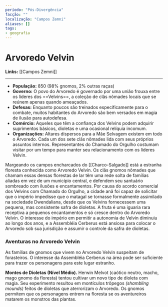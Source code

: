 ```yaml
---
período: "Pós-Divergência"
facção: ""
localização: "Campos Zemni"
aliases: []
tags:
- geografia
---
```


# **Arvoredo Velvin**

**Links:** [[Campos Zemni]]

---
- **População:** 850 (98% gnomos, 2% outras raças)
- **Governo:** O povo do Arvoredo é governado por uma união frouxa entre os líderes dos ==Velvins==, a coleção de clãs nômades locais que se reúnem apenas quando ameaçados.
- **Defesas:** Enquanto poucos são treinados especificamente para o combate, muitos habitantes do Arvoredo são bem versados em magia de ilusão para autodefesa.
- **Comércio:** Aqueles que têm a confiança dos Velvins podem adquirir suprimentos básicos, dioletas e uma ocasional relíquia incomum.
- **Organizações:** Altares dispersos para a Mãe Selvagem existem em todo o Arvoredo. Cada um dos sete clãs nômades lida com seus próprios assuntos internos. Representantes do Chamado do Orgulho costumam visitar por um tempo para manter seu relacionamento com os líderes Velvin.

Margeando os campos encharcados do [[Charco-Salgado]] está a estranha floresta conhecida como Arvoredo Velvin. Os clãs gnomos nômades que chamam essas densas florestas de lar têm uma rede solta de famílias aliadas em vez de um município central, e defendem seu santuário sombreado com ilusões e encantamentos. Por causa do acordo comercial dos Velvins com Chamado do Orgulho, a cidade anã foi capaz de solicitar que o império impedisse que o matagal se tornasse formalmente assimilado na sociedade Dwendaliana, desde que os Velvins fornecessem uma pequena, mas consistente safra de dioletas. A fruta é uma iguaria rara receptiva a pequenos encantamentos e só cresce dentro do Arvoredo Velvin. O interesse do império em permitir a autonomia de Velvin diminuiu ao longo dos anos, e a Assembléia Cerberus está ansiosa para colocar o Arvoredo sob sua jurisdição e assumir o controle da safra de dioletas.

### **Aventuras no Arvoredo Velvin**
As famílias de gnomos que vivem no Arvoredo Velvin suspeitam de forasteiros. O interesse da Assembléia Cerberus na área pode ser suficiente para trazer os personagens para este lugar estranho.

**Montes de Dioletas (Nível Médio).** Herwin Melvot (caótico neutro, macho, mago gnomo da floresta) tentou cultivar um novo tipo de dioleta com magia. Seu experimento resultou em montículos trôpegos *(shambling mounds)* feitos de dioletas que aterrorizam o Arvoredo. Os gnomos permitem que os personagens entrem na floresta se os aventureiros matarem os monstros das plantas.